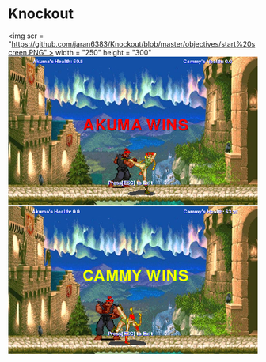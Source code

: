 # Knockout
<img scr = "https://github.com/jaran6383/Knockout/blob/master/objectives/start%20screen.PNG" > width = "250" height = "300"
<img src = "https://github.com/jaran6383/Knockout/blob/master/objectives/akuma%20wins%20screen.PNG" >
<img src = "https://github.com/jaran6383/Knockout/blob/master/objectives/cammy%20wins%20screen.PNG" >
